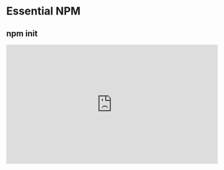 <Head>
  <title>Learn React | Essential NPM > npm init</title>
</Head>

# Essential NPM

## npm init

<iframe width="560" height="315" src="https://www.youtube.com/embed/f8AhcbIwc8A" frameborder="0" allow="autoplay; encrypted-media" allowfullscreen></iframe>
